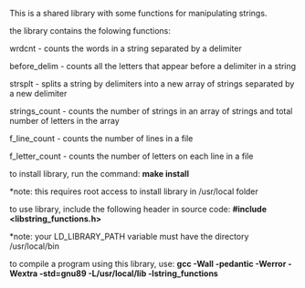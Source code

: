 This is a shared library with some functions for manipulating strings.

the library contains the folowing functions:

wrdcnt - counts the words in a string separated by a delimiter

before_delim - counts all the letters that appear before a delimiter in a string

strsplt - splits a string by delimiters into a new array of strings separated by a new delimiter

strings_count - counts the number of strings in an array of strings and total number of letters in the array

f_line_count - counts the number of lines in a file

f_letter_count - counts the number of letters on each line in a file

to install library, run the command:
**make install**

*note: this requires root access to install library in /usr/local folder

to use library, include the following header in source code:
**#include <libstring_functions.h>**

*note: your LD_LIBRARY_PATH variable must have the directory /usr/local/bin

to compile a program using this library, use:
**gcc -Wall -pedantic -Werror -Wextra -std=gnu89 -L/usr/local/lib -lstring_functions**

